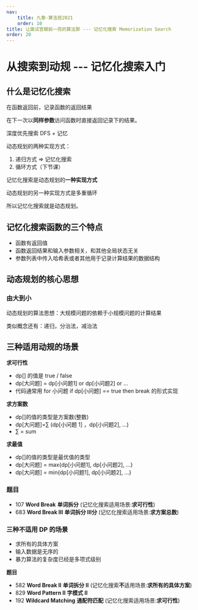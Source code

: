 ```yaml
---
nav:
    title: 九章-算法班2021
    order: 10
title: 让面试官眼前一亮的算法那 --- 记忆化搜索 Memorization Search
order: 20
---
```


# 从搜索到动规 --- 记忆化搜索入门

## 什么是记忆化搜索

在函数返回前，记录函数的返回结果

在下一次以**同样参数**访问函数时直接返回记录下的结果。



深度优先搜索 DFS + 记忆



动态规划的两种实现方式：

1. 递归方式 => 记忆化搜索
2. 循环方式（下节课）



记忆化搜索是动态规划的**一种实现方式**

动态规划的另一种实现方式是多重循环

所以记忆化搜索就是动态规划。



## 记忆化搜索函数的三个特点

- 函数有返回值
- 函数返回结果和输入参数相关，和其他全局状态无关
- 参数列表中传入哈希表或者其他用于记录计算结果的数据结构



## 动态规划的核心思想

### 由大到小

动态规划的算法思想：大规模问题的依赖于小规模问题的计算结果

类似概念还有：递归，分治法，减治法



## 三种适用动规的场景

**求可行性**

- dp[] 的值是 true / false
- dp[大问题] = dp[小问题1] or dp[小问题2] or ...
- 代码通常用 for 小问题 if dp[小问题] == true then break 的形式实现

**求方案数**

- dp[]的值的类型是方案数(整数)
- dp[大问题]=∑ (dp[小问题 1] ，dp[小问题2], ...)
- ∑  = sum

**求最值**

- dp[]的值的类型是最优值的类型
- dp[大问题] = max{dp[小问题1], dp[小问题2], ...}
- dp[大问题] = min{dp[小问题1], dp[小问题2], ...}



### 题目

- 107 **Word Break** **单词拆分** (记忆化搜索适用场景:**求可行性**)
- 683 **Word Break III** **单词拆分 III分** (记忆化搜索适用场景:**求方案总数**)

### 三种不适用 DP 的场景

- 求所有的具体方案
- 输入数据是无序的
- 暴力算法的复杂度已经是多项式级别

**题目**

- 582 **Word Break II** **单词拆分** **II** (记忆化搜索**不**适用场景:**求所有的具体方案**)
- 829 **Word Pattern II** **字模式** **II**
- 192 **Wildcard Matching** **通配符匹配** (记忆化搜索适用场景:**求可行性**)


